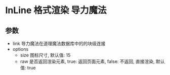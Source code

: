 # InLine 格式渲染 导力魔法
## 参数
- link 导力魔法在道理魔法数据库中的的块级连接
- options
  - size 图标尺寸, 默认值: 15
  - raw 是否返回渲染元素, true: 返回页面元素, false: 不返回, 直接渲染, 默认值: true